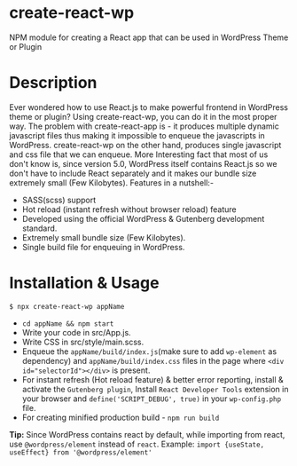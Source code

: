 # create-react-wp

  NPM module for creating a React app that can be used in WordPress Theme or Plugin

# Description

  Ever wondered how to use React.js to make powerful frontend in WordPress theme or plugin? Using create-react-wp, you can do it in the most proper way. The problem with create-react-app is - it produces multiple dynamic javascript files thus making it impossible to enqueue the javascripts in WordPress. create-react-wp on the other hand, produces single javascript and css file that we can enqueue. More Interesting fact that most of us don't know is, since version 5.0, WordPress itself contains React.js so we don't have to include React separately and it makes our bundle size extremely small (Few Kilobytes). Features in a nutshell:-
  * SASS(scss) support
  * Hot reload (instant refresh without browser reload) feature
  * Developed using the official WordPress & Gutenberg development standard.
  * Extremely small bundle size (Few Kilobytes).
  * Single build file for enqueuing in WordPress.

# Installation & Usage

    $ npx create-react-wp appName

* `cd appName && npm start`
* Write your code in src/App.js.
* Write CSS in src/style/main.scss.
* Enqueue the `appName/build/index.js`(make sure to add `wp-element` as dependency) and `appName/build/index.css` files in the page where `<div id="selectorId"></div>` is present.
* For instant refresh (Hot reload feature) & better error reporting, install & activate the `Gutenberg plugin`, Install `React Developer Tools` extension in your browser and `define('SCRIPT_DEBUG', true)` in your `wp-config.php` file.
* For creating minified production build - `npm run build`

**Tip:** Since WordPress contains react by default, while importing from react, use `@wordpress/element` instead of `react`. Example: `import {useState, useEffect} from '@wordpress/element'`